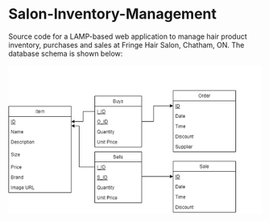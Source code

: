 # Salon-Inventory-Management
Source code for a LAMP-based web application to manage hair product inventory, purchases and sales at Fringe Hair Salon, Chatham, ON. The database schema is shown below:

<img src='./resources/db/inventory-schema.png' />
